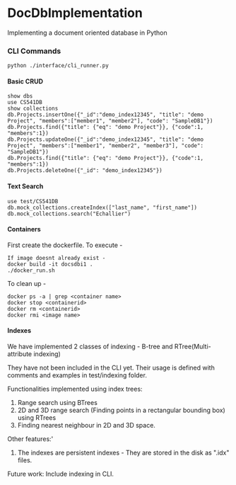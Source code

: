 # DocDbImplementation
Implementing a document oriented database in Python


### CLI Commands
`python ./interface/cli_runner.py`
#### Basic CRUD
```
show dbs
use CS541DB
show collections
db.Projects.insertOne({"_id":"demo_index12345", "title": "demo Project", "members":["member1", "member2"], "code": "SampleDB1"})
db.Projects.find({"title": {"eq": "demo Project"}}, {"code":1, "members":1})
db.Projects.updateOne({"_id":"demo_index12345", "title": "demo Project", "members":["member1", "member2", "member3"], "code": "SampleDB1"})
db.Projects.find({"title": {"eq": "demo Project"}}, {"code":1, "members":1})
db.Projects.deleteOne({"_id": "demo_index12345"})
```
#### Text Search
```
use test/CS541DB
db.mock_collections.createIndex(["last_name", "first_name"])
db.mock_collections.search("Echallier")
```

#### Containers
First create the dockerfile.
To execute - 
```
If image doesnt already exist -
docker build -it docsdbi1 .
./docker_run.sh
```


To clean up - 
```
docker ps -a | grep <container name>
docker stop <containerid>
docker rm <containerid>
docker rmi <image name>

```

#### Indexes 
We have implemented 2 classes of indexing - B-tree and RTree(Multi-attribute indexing)

They have not been included in the CLI yet. Their usage is defined with comments and examples in test/indexing folder.

Functionalities implemented using index trees:
1. Range search using BTrees
2. 2D and 3D range search (Finding points in a rectangular bounding box) using RTrees
3. Finding nearest neighbour in 2D and 3D space.

Other features:'
1. The indexes are persistent indexes - They are stored in the disk as ".idx" files.

Future work: Include indexing in CLI.
